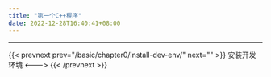 ```yaml
---
title: "第一个C++程序"
date: 2022-12-28T16:40:41+08:00
---
```


***

{{< prevnext prev="/basic/chapter0/install-dev-env/" next="" >}}
安装开发环境
<--->
{{< /prevnext >}}